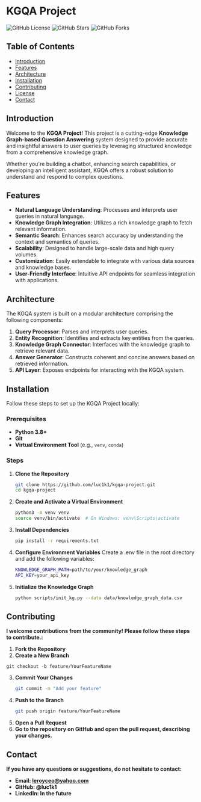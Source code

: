 # KGQA Project

![GitHub License](https://img.shields.io/github/license/luc1k1/kgqa-project)
![GitHub Stars](https://img.shields.io/github/stars/luc1k1/kgqa-project?style=social)
![GitHub Forks](https://img.shields.io/github/forks/luc1k1/kgqa-project?style=social)

## Table of Contents

- [Introduction](#introduction)
- [Features](#features)
- [Architecture](#architecture)
- [Installation](#installation)
- [Contributing](#contributing)
- [License](#license)
- [Contact](#contact)

## Introduction

Welcome to the **KGQA Project**! This project is a cutting-edge **Knowledge Graph-based Question Answering** system designed to provide accurate and insightful answers to user queries by leveraging structured knowledge from a comprehensive knowledge graph.

Whether you're building a chatbot, enhancing search capabilities, or developing an intelligent assistant, KGQA offers a robust solution to understand and respond to complex questions.

## Features

- **Natural Language Understanding**: Processes and interprets user queries in natural language.
- **Knowledge Graph Integration**: Utilizes a rich knowledge graph to fetch relevant information.
- **Semantic Search**: Enhances search accuracy by understanding the context and semantics of queries.
- **Scalability**: Designed to handle large-scale data and high query volumes.
- **Customization**: Easily extendable to integrate with various data sources and knowledge bases.
- **User-Friendly Interface**: Intuitive API endpoints for seamless integration with applications.

## Architecture

The KGQA system is built on a modular architecture comprising the following components:

1. **Query Processor**: Parses and interprets user queries.
2. **Entity Recognition**: Identifies and extracts key entities from the queries.
3. **Knowledge Graph Connector**: Interfaces with the knowledge graph to retrieve relevant data.
4. **Answer Generator**: Constructs coherent and concise answers based on retrieved information.
5. **API Layer**: Exposes endpoints for interacting with the KGQA system.

## Installation

Follow these steps to set up the KGQA Project locally:

### Prerequisites

- **Python 3.8+**
- **Git**
- **Virtual Environment Tool** (e.g., `venv`, `conda`)

### Steps

1. **Clone the Repository**

   ```bash
   git clone https://github.com/luc1k1/kgqa-project.git
   cd kgqa-project
2. **Create and Activate a Virtual Environment**
    ```bash
    python3 -m venv venv
    source venv/bin/activate  # On Windows: venv\Scripts\activate

3. **Install Dependencies**
    ```bash
    pip install -r requirements.txt

4. **Configure Environment Variables**
    Create a .env file in the root directory and add the following variables:
    ```bash
    KNOWLEDGE_GRAPH_PATH=path/to/your/knowledge_graph
    API_KEY=your_api_key
5. **Initialize the Knowledge Graph**
   ```bash
   python scripts/init_kg.py --data data/knowledge_graph_data.csv


## Contributing
  **I welcome contributions from the community! Please follow these steps to contribute.:**
  1. **Fork the Repository**
  2. **Create a New Branch**

    git checkout -b feature/YourFeatureName

  3. **Commit Your Changes**
     ```bash
     git commit -m "Add your feature"
  4. **Push to the Branch**
     ```bash
     git push origin feature/YourFeatureName
  5. **Open a Pull Request**
  6. **Go to the repository on GitHub and open the pull request, describing your changes.**

##  Contact


  **If you have any questions or suggestions, do not hesitate to contact:**

- **Email: leroyceo@yahoo.com**
- **GitHub: @luc1k1**
- **LinkedIn: In the future**
